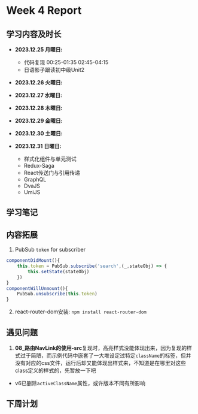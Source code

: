 # Week 4 Report

## 学习内容及时长

* **2023.12.25 月曜日:** 
  * 代码复现 00:25-01:35 02:45-04:15
  * 日语影子跟读初中级Unit2 

* **2023.12.26 火曜日:** 




* **2023.12.27 水曜日:** 




* **2023.12.28 木曜日:** 



* **2023.12.29 金曜日:** 



* **2023.12.30 土曜日:** 



* **2023.12.31 日曜日:** 

  * 样式化组件与单元测试 
  * Redux-Saga 
  * React传送门与引用传递 
  * GraphQL 
  * DvaJS 
  * UmiJS 

## 学习笔记



## 内容拓展
1. PubSub `token` for subscriber
```JavaScript
componentDidMount(){
    this.token = PubSub.subscribe('search',(_,stateObj) => {
        this.setState(stateObj)
    })
}
componentWillUnmount(){
    PubSub.unsubscribe(this.token)
}
```

2. react-router-dom安装: `npm install react-router-dom`



## 遇见问题
1. **08_路由NavLink的使用-src**复现时，高亮样式没能体现出来，因为复现的样式过于简陋，而示例代码中嵌套了一大堆设定过特定`className`的标签，但并没有对应的css文件，运行后却又能体现出样式来，不知道是在哪里对这些class定义的样式的，先暂放一下吧
* v6已删除`activeClassName`属性，或许版本不同有所影响


## 下周计划


